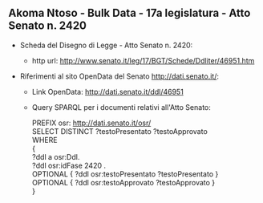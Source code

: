 ## Akoma Ntoso - Bulk Data - 17a legislatura - Atto Senato n. 2420 ##

* Scheda del Disegno di Legge - Atto Senato n. 2420:
	* http url: http://www.senato.it/leg/17/BGT/Schede/Ddliter/46951.htm

* Riferimenti al sito OpenData del Senato http://dati.senato.it/:
	* Link OpenData: http://dati.senato.it/ddl/46951
	* Query SPARQL per i documenti relativi all'Atto Senato:

        PREFIX osr: <http://dati.senato.it/osr/>  
		SELECT DISTINCT ?testoPresentato ?testoApprovato  
		WHERE  
		{  
		    ?ddl a osr:Ddl.  
		    ?ddl osr:idFase 2420 .  
		    OPTIONAL { ?ddl osr:testoPresentato ?testoPresentato }  
		    OPTIONAL { ?ddl osr:testoApprovato ?testoApprovato }  
		}
		